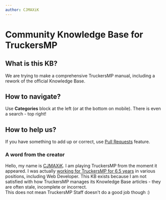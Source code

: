 ```yaml
---
author: CJMAXiK
---
```


# Community Knowledge Base for TruckersMP

## What is this KB?
We are trying to make a comprehensive TruckersMP manual, including a rework of the official Knowledge Base.

## How to navigate?
Use **Categories** block at the left (or at the bottom on mobile). There is even a search - top right!

## How to help us?
If you have something to add up or correct, use [Pull Requests](https://github.com/cjmaxik/better-tmp-kb/pulls) feature.

### A word from the creator
Hello, my name is [CJMAXiK](https://cjmaxik.ru). I am playing TruckersMP from the moment it appeared. I was actually [working for TruckersMP for 6.5 years](https://truckersmp.com/user/3861/) in various positions, including Web Developer. This KB exists because I am not satisfied with how TruckersMP manages its Knowledge Base articles - they are often stale, incomplete or incorrect.<br/>
This does not mean TruckersMP Staff doesn't do a good job though :)
